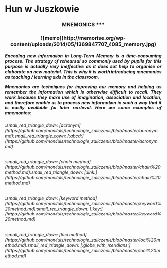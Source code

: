 # Hun w Juszkowie
<h3 align="center"> MNEMONICS
***
<h3 align="center">![memo](http://memorise.org/wp-content/uploads/2014/05/1369847707_4085_memory.jpg)
<h5 align = "justify"> Encoding new information in Long-Term Memory is a time-consuming process. The strategy of rehearsal so commonly used by pupils for this purpose is actually very ineffective as it does not help to organise or elaborate on new material. This is why it is worth introducing mnemonics as teaching / learning aids in the classroom.


*Mnemonics* are techniques for improving our memory and helping us remember the information which is otherwise difficult to recall. They work because they make use of imagination, association and location, and therefore enable us to process new information in such a way that it is easily available for later retrieval.
Here are some examples of mnemonics:

 <h6> :small_red_triangle_down:  [acronym](https://github.com/monduls/technologie_zaliczenie/blob/master/acronym.md):small_red_triangle_down: [:abcd:](https://github.com/monduls/technologie_zaliczenie/blob/master/acronym.md)


<h6> :small_red_triangle_down:  [chain method](https://github.com/monduls/technologie_zaliczenie/blob/master/chain%20method.md):small_red_triangle_down: [:link:](https://github.com/monduls/technologie_zaliczenie/blob/master/chain%20method.md)


<h6> :small_red_triangle_down:  [keyword method](https://github.com/monduls/technologie_zaliczenie/blob/master/keyword%20method.md):small_red_triangle_down: [:key:](https://github.com/monduls/technologie_zaliczenie/blob/master/keyword%20method.md)


<h6> :small_red_triangle_down:  [loci method](https://github.com/monduls/technologie_zaliczenie/blob/master/loci%20method.md):small_red_triangle_down: [:globe_with_meridians:](https://github.com/monduls/technologie_zaliczenie/blob/master/loci%20method.md)


***

